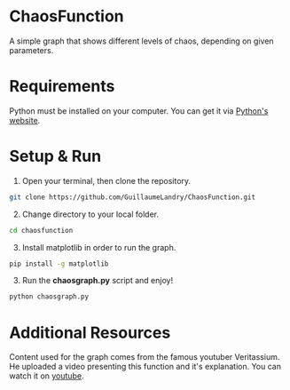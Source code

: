 # ChaosFunction
A simple graph that shows different levels of chaos, depending on given parameters.


# Requirements
Python must be installed on your computer. You can get it via [Python's website](https://www.python.org/).

# Setup & Run

1. Open your terminal, then clone the repository.
```bash
git clone https://github.com/GuillaumeLandry/ChaosFunction.git
```

2. Change directory to your local folder.
```bash
cd chaosfunction
```

3. Install matplotlib in order to run the graph.
```bash
pip install -g matplotlib
```

3. Run the __chaosgraph.py__ script and enjoy!
```bash
python chaosgraph.py
```

# Additional Resources

Content used for the graph comes from the famous youtuber Veritassium. He uploaded a video presenting this function and it's explanation. You can watch it on [youtube](https://www.youtube.com/watch?v=ovJcsL7vyrk).
